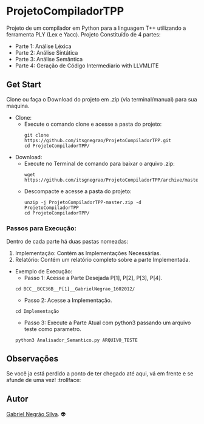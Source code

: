 # ProjetoCompiladorTPP
Projeto de um compilador em Python para a linguagem T++ utilizando a ferramenta PLY (Lex e Yacc).
Projeto Constituído de 4 partes:
 - Parte 1: Análise Léxica
 - Parte 2: Análise Sintática
 - Parte 3: Análise Semântica
 - Parte 4: Geração de Código Intermediario with LLVMLITE

## Get Start
Clone ou faça o Download do projeto em .zip (via terminal/manual) para sua maquina.
- Clone:
  - Execute o comando clone e acesse a pasta do projeto:
    ```
    git clone https://github.com/itsgnegrao/ProjetoCompiladorTPP.git
    cd ProjetoCompiladorTPP/
    ```
- Download:
  - Execute no Terminal de comando para baixar o arquivo  .zip:
    ```
    wget https://github.com/itsgnegrao/ProjetoCompiladorTPP/archive/master.zip
    ```
  - Descompacte e acesse a pasta do projeto:
    ```
    unzip -j ProjetoCompiladorTPP-master.zip -d ProjetoCompiladorTPP
    cd ProjetoCompiladorTPP/
    ```
### Passos para Execução:
  Dentro de cada parte há duas pastas nomeadas:
  1. Implementação: Contém as Implementações Necessárias.
  2. Relatório: Contém um relatório completo sobre a parte Implementada.

  - Exemplo de Execução:
    - Passo 1: Acesse a Parte Desejada P[1], P[2], P[3], P[4].
    ```
    cd BCC__BCC36B__P[1]__GabrielNegrao_1602012/
    ```
    - Passo 2: Acesse a Implementação.
    ```
    cd Implementação
    ```
    - Passo 3: Execute a Parte Atual com python3 passando um arquivo teste como parametro.
    ```
    python3 Analisador_Semantico.py ARQUIVO_TESTE
    ```

## Observações
Se você ja está perdido a ponto de ter chegado até aqui, vá em frente e se afunde de uma vez! :trollface:
## Autor
[Gabriel Negrão Silva](https://github.com/itsgnegrao). :alien:
